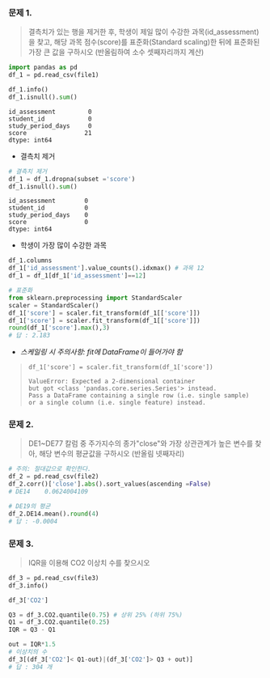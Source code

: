 ### 문제 1. 
> 결측치가 있는 행을 제거한 후, 학생이 제일 많이 수강한 과목(id_assessment)을 찾고,
> 해당 과목 점수(score)를 표준화(Standard scaling)한 뒤에 표준화된 가장 큰 값을 구하시오
> (반올림하여 소수 셋째자리까지 계산)

```python
import pandas as pd 
df_1 = pd.read_csv(file1)

df_1.info()
df_1.isnull().sum()
```
```
id_assessment         0
student_id            0
study_period_days     0
score                21
dtype: int64
```
* 결측치 제거
```python
# 결측치 제거 
df_1 = df_1.dropna(subset ='score')
df_1.isnull().sum()
```
```
id_assessment        0
student_id           0
study_period_days    0
score                0
dtype: int64
```
* 학생이 가장 많이 수강한 과목
```python
df_1.columns
df_1['id_assessment'].value_counts().idxmax() # 과목 12
df_1 = df_1[df_1['id_assessment']==12]

# 표준화
from sklearn.preprocessing import StandardScaler
scaler = StandardScaler()
df_1['score'] = scaler.fit_transform(df_1[['score']])
df_1['score'] = scaler.fit_transform(df_1[['score']]) 
round(df_1['score'].max(),3)
# 답 : 2.183
```
* *스케일링 시 주의사항: fit에 DataFrame이 들어가야 함*
> ```df_1['score'] = scaler.fit_transform(df_1['score']) ```
> ```
> ValueError: Expected a 2-dimensional container 
> but got <class 'pandas.core.series.Series'> instead. 
> Pass a DataFrame containing a single row (i.e. single sample) 
> or a single column (i.e. single feature) instead.
> ```

### 문제 2. 
> DE1~DE77 칼럼 중 주가지수의 종가"close"와 가장 상관관계가 높은 변수를 찾아, 해당 변수의 평균값을 구하시오
> (반올림 넷째자리)
```python
# 주의: 절대값으로 확인한다. 
df_2 = pd.read_csv(file2)
df_2.corr()['close'].abs().sort_values(ascending =False)
# DE14    0.0624004109

# DE19의 평균 
df_2.DE14.mean().round(4)
# 답 : -0.0004
```




### 문제 3. 
> IQR을 이용해 CO2 이상치 수를 찾으시오 
```python
df_3 = pd.read_csv(file3)
df_3.info()

df_3['CO2']

Q3 = df_3.CO2.quantile(0.75) # 상위 25% (하위 75%) 
Q1 = df_3.CO2.quantile(0.25)
IQR = Q3 - Q1

out = IQR*1.5
# 이상치의 수 
df_3[(df_3['CO2']< Q1-out)|(df_3['CO2']> Q3 + out)]
# 답 : 304 개 
```
